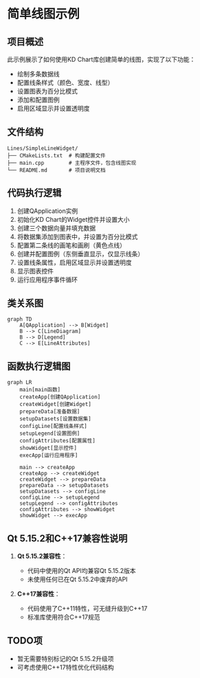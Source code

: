 # 简单线图示例

## 项目概述

此示例展示了如何使用KD Chart库创建简单的线图，实现了以下功能：
- 绘制多条数据线
- 配置线条样式（颜色、宽度、线型）
- 设置图表为百分比模式
- 添加和配置图例
- 启用区域显示并设置透明度

## 文件结构

```
Lines/SimpleLineWidget/
├── CMakeLists.txt  # 构建配置文件
├── main.cpp        # 主程序文件，包含线图实现
└── README.md       # 项目说明文档
```

## 代码执行逻辑

1. 创建QApplication实例
2. 初始化KD Chart的Widget控件并设置大小
3. 创建三个数据向量并填充数据
4. 将数据集添加到图表中，并设置为百分比模式
5. 配置第二条线的画笔和画刷（黄色点线）
6. 创建并配置图例（东侧垂直显示，仅显示线条）
7. 设置线条属性，启用区域显示并设置透明度
8. 显示图表控件
9. 运行应用程序事件循环

## 类关系图

```mermaid
graph TD
    A[QApplication] --> B[Widget]
    B --> C[LineDiagram]
    B --> D[Legend]
    C --> E[LineAttributes]
```

## 函数执行逻辑图

```mermaid
graph LR
    main[main函数]
    createApp[创建QApplication]
    createWidget[创建Widget]
    prepareData[准备数据]
    setupDatasets[设置数据集]
    configLine[配置线条样式]
    setupLegend[设置图例]
    configAttributes[配置属性]
    showWidget[显示控件]
    execApp[运行应用程序]

    main --> createApp
    createApp --> createWidget
    createWidget --> prepareData
    prepareData --> setupDatasets
    setupDatasets --> configLine
    configLine --> setupLegend
    setupLegend --> configAttributes
    configAttributes --> showWidget
    showWidget --> execApp
```

## Qt 5.15.2和C++17兼容性说明

1. **Qt 5.15.2兼容性**：
   - 代码中使用的Qt API均兼容Qt 5.15.2版本
   - 未使用任何已在Qt 5.15.2中废弃的API

2. **C++17兼容性**：
   - 代码使用了C++11特性，可无缝升级到C++17
   - 标准库使用符合C++17规范

## TODO项

- 暂无需要特别标记的Qt 5.15.2升级项
- 可考虑使用C++17特性优化代码结构